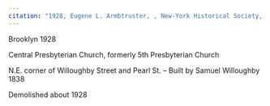 ```yaml
---
citation: "1928, Eugene L. Armbtruster, , New-York Historical Society, Photographs of New York City and Beyond, ID: nyhs_PR081_b-08_034-01.jpg, Dcmny.org."
---
```


Brooklyn 1928 

Central Presbyterian Church, formerly 5th Presbyterian Church

N.E. corner of Willoughby Street and Pearl St. – Built by Samuel Willoughby 1838 

Demolished about 1928

